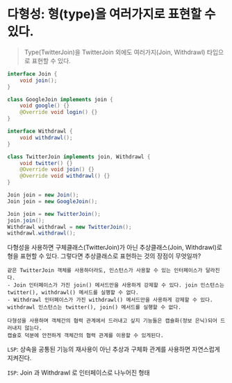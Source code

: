 # 다형성: 형(type)을 여러가지로 표현할 수 있다.
> Type(TwitterJoin)을 TwitterJoin 외에도 여러가지(Join, Withdrawl) 타입으로 표현할 수 있다.

```java
interface Join {
    void join();
}

class GoogleJoin implements join {
    void google() {}
    @Override void login() {}
}

interface Withdrawl {
    void withdrawl();
}

class TwitterJoin implements join, Withdrawl {
    void twitter() {}
    @Override void join() {}
    @Override void withdrawl() {}
}
```
```java
Join join = new Join();
Join join = new GoogleJoin();

Join join = new TwitterJoin();
join.join();
Withdrawl withdrawl = new TwitterJoin();
withdrawl.withdrawl();
```

다형성을 사용하면 구체클래스(TwitterJoin)가 아닌 추상클래스(Join, Withdrawl)로 형을 표현할 수 있다. 
그렇다면 추상클래스로 표현하는 것의 장점이 무엇일까?

```
같은 TwitterJoin 객체를 사용하더라도, 인스턴스가 사용할 수 있는 인터페이스가 달라진다.
- Join 인터페이스가 가진 join() 메서드만을 사용하게 강제할 수 있다. join 인스턴스는 twitter(), withdrawl() 메서드를 실행할 수 없다.
- Withdrawl 인터페이스가 가진 withdrawl() 메서드만을 사용하게 강제할 수 있다. withdrawl 인스턴스는 twitter(), join() 메서드를 실행할 수 없다.

다형성을 사용하며 객체간의 협력 관계에서 드러내고 싶지 기능들은 캡슐화(정보 은닉)되어 드러내지 않는다.
캡슐호 덕분에 안전하게 객체간의 협력 관계를 이용할 수 있게된다.
```

`LSP`: 상속을 공통된 기능의 재사용이 아닌 추상과 구체화 관계를 사용하면 자연스럽게 지켜진다. 

`ISP`: Join 과 Withdrawl 로 인터페이스로 나누어진 형태 
